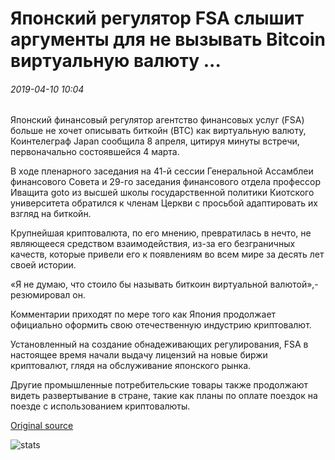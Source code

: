 # Японский регулятор FSA слышит аргументы для не вызывать Bitcoin виртуальную валюту ...

###### 2019-04-10 10:04

Японский финансовый регулятор агентство финансовых услуг (FSA) больше не хочет описывать биткойн (BTC) как виртуальную валюту, Коинтелеграф Japan сообщила 8 апреля, цитируя минуты встречи, первоначально состоявшейся 4 марта.

В ходе пленарного заседания на 41-й сессии Генеральной Ассамблеи финансового Совета и 29-го заседания финансового отдела профессор Иващита goto из высшей школы государственной политики Киотского университета обратился к членам Церкви с просьбой адаптировать их взгляд на биткойн.

Крупнейшая криптовалюта, по его мнению, превратилась в нечто, не являющееся средством взаимодействия, из-за его безграничных качеств, которые привели его к появлениям во всем мире за десять лет своей истории.

«Я не думаю, что стоило бы называть биткоин виртуальной валютой»,-резюмировал он.

Комментарии приходят по мере того как Япония продолжает официально оформить свою отечественную индустрию криптовалют.

Установленный на создание обнадеживающих регулирования, FSA в настоящее время начали выдачу лицензий на новые биржи криптовалют, глядя на обслуживание японского рынка.

Другие промышленные потребительские товары также продолжают видеть развертывание в стране, такие как планы по оплате поездок на поезде с использованием криптовалюты.

[Original source](https://cointelegraph.com/news/japanese-regulator-fsa-hears-arguments-for-not-calling-bitcoin-a-virtual-currency)

![stats](https://c.statcounter.com/11760860/0/a89fa40b/1/ "stats")